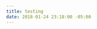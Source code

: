 ```yaml
---
title: testing
date: 2018-01-24 23:18:00 -05:00
---
```


<link href='https://actionnetwork.org/css/style-embed-v3.css' rel='stylesheet' type='text/css' /><script src='https://actionnetwork.org/widgets/v3/form/participant-signin?format=js&source=widget'></script><div id='can-form-area-participant-signin' style='width: 100%'><!-- this div is the target for our HTML insertion --></div>